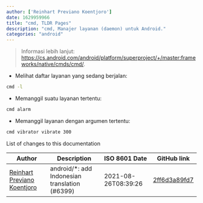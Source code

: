 ```yaml
---
author: ['Reinhart Previano Koentjoro']
date: 1629959966
title: "cmd, TLDR Pages"
description: "cmd, Manajer layanan (daemon) untuk Android."
categories: "android"
---
```

> Informasi lebih lanjut: <https://cs.android.com/android/platform/superproject/+/master:frameworks/native/cmds/cmd/>.

- Melihat daftar layanan yang sedang berjalan:

```bash
cmd -l
```

- Memanggil suatu layanan tertentu:

```bash
cmd alarm
```

- Memanggil layanan dengan argumen tertentu:

```bash
cmd vibrator vibrate 300
```
List of changes to this documentation


Author | Description | ISO 8601 Date | GitHub link
------|-----|-----|-----
[Reinhart Previano Koentjoro](mailto:reinhart_previano@yahoo.com) | android/*: add Indonesian translation (#6399) | 2021-08-26T08:39:26 | [2ff6d3a89fd7](https://github.com/tldr-pages/tldr/commit/2ff6d3a89fd70c776e9fdebef1708fa7ff76e2cd)

